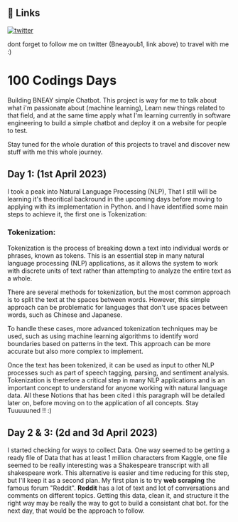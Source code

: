 ## 🔗 Links
[![twitter](https://img.shields.io/badge/twitter-1DA1F2?style=for-the-badge&logo=twitter&logoColor=white)](https://twitter.com/Bneayoub1)

dont forget to follow me on twitter (Bneayoub1, link above) to travel with me :) 
# 100 Codings Days
Building BNEAY simple Chatbot.
This project is way for me to talk about what i'm passionate about (machine learning), Learn new things related to that field, and at the same time apply what I'm learning currently in software engineering to build a simple chatbot and deploy it on a website for people to test.

Stay tuned for the whole duration of this projects to travel and discover new stuff with me this whole journey.

## Day 1: (1st April 2023)
I took a peak into Natural Language Processing (NLP), That I still will be learning it's theoritical backround in the upcoming days before moving to applying with its implementation in Python. and I have identified some main steps to achieve it, the first one is Tokenization:
### Tokenization:
Tokenization is the process of breaking down a text into individual words or phrases, known as tokens. This is an essential step in many natural language processing (NLP) applications, as it allows the system to work with discrete units of text rather than attempting to analyze the entire text as a whole.

There are several methods for tokenization, but the most common approach is to split the text at the spaces between words. However, this simple approach can be problematic for languages that don't use spaces between words, such as Chinese and Japanese.

To handle these cases, more advanced tokenization techniques may be used, such as using machine learning algorithms to identify word boundaries based on patterns in the text. This approach can be more accurate but also more complex to implement.

Once the text has been tokenized, it can be used as input to other NLP processes such as part of speech tagging, parsing, and sentiment analysis. Tokenization is therefore a critical step in many NLP applications and is an important concept to understand for anyone working with natural language data. All these Notions that has been cited i this paragraph will be detailed later on, before moving on to the application of all concepts. Stay Tuuuuuned !! :)

## Day 2 & 3: (2d and 3d April 2023)
I started checking for ways to collect Data. One way seemed to be getting a ready file of Data that has at least 1 million characters from Kaggle, one file seemed to be really interesting was a Shakespeare transcript with all shakespeare work. This alternative is easier and time reducing for this step, but I'll keep it as a second plan.
My first plan is to try **web scraping** the famous forum "Reddit". **Reddit** has a lot of text and lot of conversations and comments on different topics. Getting this data, clean it, and structure it the right way may be really the way to got to build a consistant chat bot. for the next day, that would be the approach to follow.